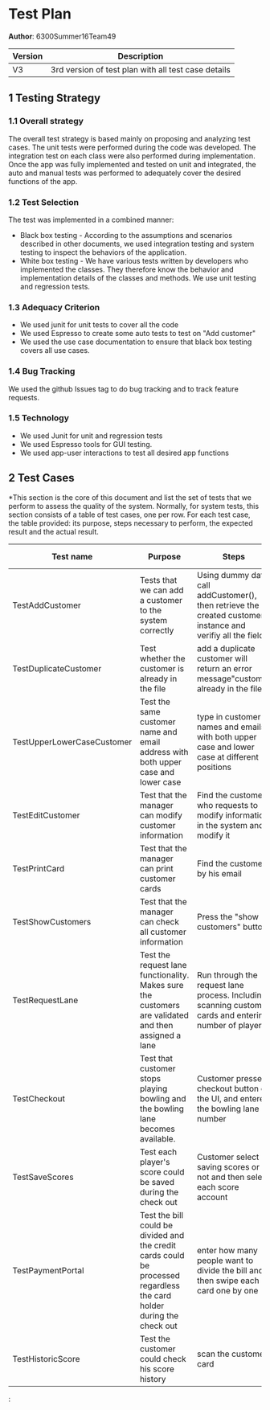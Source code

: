 # Test Plan

**Author**: 6300Summer16Team49

| Version | Description     |
| --------|:---------------:|
| V3      | 3rd version of test plan with all test case details |


## 1 Testing Strategy

### 1.1 Overall strategy

The overall test strategy is based mainly on proposing and analyzing test cases. The unit tests were performed during the code was developed. The integration test on each class were also performed during implementation. Once the app was fully implemented and tested on unit and integrated, the auto and manual tests was performed to adequately cover the desired functions of the app.


### 1.2 Test Selection

The test was implemented in a combined manner:
* Black box testing - According to the assumptions and scenarios described in other documents, we used integration testing and system testing to inspect the behaviors of the application.
* White box testing - We have various tests written by developers who implemented the classes. They therefore know the behavior and implementation details of the classes and methods. We use unit testing and regression tests. 


### 1.3 Adequacy Criterion

* We used junit for unit tests to cover all the code
* We used Espresso to create some auto tests to test on "Add customer"
* We used the use case documentation to ensure that black box testing covers all use cases.

### 1.4 Bug Tracking

We used the github Issues tag to do bug tracking and to track feature requests.

### 1.5 Technology

* We used Junit for unit and regression tests
* We used Espresso tools for GUI testing.
* We used app-user interactions to test all desired app functions 


## 2 Test Cases

*This section is the core of this document and list the set of tests that we perform to assess the quality of the system. Normally, for system tests, this section consists of a table of test cases, one per row. For each test case, the table provided: its purpose, steps necessary to perform, the expected result and the actual result.

|Test name|Purpose| Steps| Expected Result | Pass/Fail | Additional info |
|---------|-------|------|-----------------|-----------|-----------------|
| TestAddCustomer| Tests that we can add a customer to the system correctly|Using dummy data, call addCustomer(), then retrieve the created customer instance and verifiy all the fields.|Customer object exists and new customers could be added to the list|   Pass    |                 |
| TestDuplicateCustomer| Test whether the customer is already in the file |add a duplicate customer will return an error message"customer already in the file|duplicate detected and save is denied|   Pass    |                 |
| TestUpperLowerCaseCustomer| Test the same customer name and email address with both upper case and lower case|type in customer names and emails with both upper case and lower case at different positions|upper case or lower case does not matter|   Pass    |                 |
| TestEditCustomer|Test that the manager can modify customer information|Find the customer who requests to modify information in the system and modify it|Customer information modified and new customer card printed|     Pass      |                 |
| TestPrintCard|Test that the manager can print customer cards|Find the customer by his email|Customer information founded and new customer card printed|     Pass      |                 |
| TestShowCustomers|Test that the manager can check all customer information|Press the "show customers" button|Show all customer information in order|     Pass      |                 |
| TestRequestLane|Test the request lane functionality. Makes sure the customers are validated and then assigned a lane| Run through the request lane process. Including scanning customer cards and entering number of players.|The customers assigned lane should be displayed|Pass||
| TestCheckout | Test that customer stops playing bowling and the bowling lane becomes available. |  Customer presses checkout button on the UI, and entered the bowling lane number |  A correct bill was generated successfully|Pass|assume play time less than one hour to be one hour|
| TestSaveScores | Test each player's score could be saved during the check out |  Customer select saving scores or not and then select each score account |each score saved accordingly|Pass||
| TestPaymentPortal | Test the bill could be divided and the credit cards could be processed regardless the card holder during the check out |  enter how many people want to divide the bill and then swipe each card one by one |got the bill divided correctly and process credits successfully|Pass||
| TestHistoricScore | Test the customer could check his score history |  scan the customer card |got the corresponding score history|Pass||
:

